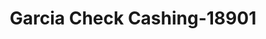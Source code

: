 ---
f_zip-code: 6854
f_state-code: CT
title: Garcia Check Cashing-18901
f_phone: 203-956-9225
f_city-only: Ave B Norwal
f_address: 114 Woodward Ave B Norwal
f_location-unique-id: '18901'
slug: garcia-check-cashing-18901
updated-on: '2024-05-30T13:46:58.046Z'
created-on: '2024-05-30T13:36:59.803Z'
published-on: '2024-05-30T13:54:32.469Z'
f_city-state: cms/city/ave-b-norwal-ct.md
f_company: cms/company/garcia-check-cashing.md
f_state: cms/state/connecticut.md
layout: '[payday-loan].html'
tags: payday-loan
---